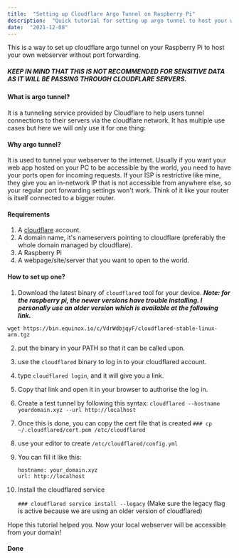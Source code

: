 ```yaml
---
title:  "Setting up Cloudflare Argo Tunnel on Raspberry Pi"
description:  "Quick tutorial for setting up argo tunnel to host your website locally from your Raspberry Pi"
date:  "2021-12-08"
---
```

This is a way to set up cloudflare argo tunnel on your Raspberry Pi to host your own webserver without port forwarding.

##### KEEP IN MIND THAT THIS IS NOT RECOMMENDED FOR SENSITIVE DATA AS IT WILL BE PASSING THROUGH CLOUDFLARE SERVERS.

#### What is argo tunnel?

It is a tunneling service provided by Cloudflare to help users tunnel connections to their servers via the cloudflare network. It has multiple use cases but here we will only use it for one thing: 

#### Why argo tunnel?

It is used to tunnel your webserver to the internet. Usually if you want your web app hosted on your PC to be accessible by the world, you need to have your ports open for incoming requests. If your ISP is restrictive like mine, they give you an in-network IP that is not accessible from anywhere else, so your regular port forwarding settings won't work. Think of it like your router is itself connected to a bigger router.

#### Requirements

1. A [cloudflare](https://dash.cloudflare.com/sign-up/) account.
2. A domain name, it's nameservers pointing to cloudflare (preferably the whole domain managed by cloudflare).
3. A Raspberry Pi
4. A webpage/site/server that you want to open to the world.

#### How to set up one?

1. Download the latest binary of `cloudflared` tool for your device. 
***Note: for the raspberry pi, the newer versions have trouble installing. I personally use an older version which is available at the following link.***

`wget https://bin.equinox.io/c/VdrWdbjqyF/cloudflared-stable-linux-arm.tgz`

2. put the binary in your PATH so that it can be called upon.

3. use the `cloudflared` binary to log in to your cloudflared account. 

4. type `cloudflared login`, and it will give you a link.
4. Copy that link and open it in your browser to authorise the log in.
4. Create a test tunnel by following this syntax:
		`cloudflared --hostname yourdomain.xyz --url http://localhost`
5. Once this is done, you can copy the cert file that is created `### cp ~/.cloudflared/cert.pem /etc/cloudflared`
3. use your editor to create `/etc/cloudflared/config.yml`
5. You can fill it like this:
   	```
	hostname: your_domain.xyz
	url: http://localhost

6. Install the cloudflared service

	`### cloudflared service install --legacy` 
(Make sure the legacy flag is active because we are using an older version of cloudflared)

Hope this tutorial helped you. Now your local webserver will be accessible from your domain!

#### Done
